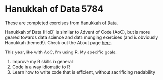 # Hanukkah of Data 5784
These are completed exercises from [Hanukkah of Data](https://hanukkah.bluebird.sh/5784/). 

Hanukkah of Data (HoD) is similar to Advent of Code (AoC), but is more geared towards data science and data munging exercises (and is obviously Hanukkah themed!).
Check out the About page [here](https://hanukkah.bluebird.sh/about/).

This year, like with AoC, I'm using R. My specific goals:
1. Improve my R skills in general
2. Code in a way idiomatic to R
3. Learn how to write code that is efficient, without sacrificing readability